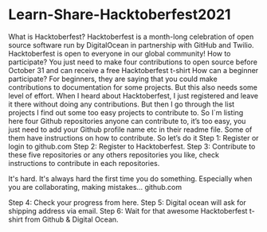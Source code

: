 # Learn-Share-Hacktoberfest2021
What is Hacktoberfest?
Hacktoberfest is a month-long celebration of open source software run by DigitalOcean in partnership with GitHub and Twilio. 
Hacktoberfest is open to everyone in our global community!
How to participate?
You just need to make four contributions to open source before October 31 and can receive a free Hacktoberfest t-shirt 
How can a beginner participate?
For beginners, they are saying that you could make contributions to documentation for some projects.
 But this also needs some level of effort.
 When I heard about Hacktoberfest, I just registered and leave it there without doing any contributions.
 But then I go through the list projects I find out some too easy projects to contribute to. So I`m listing here four Github repositories anyone can contribute to, 
it’s too easy, you just need to add your Github profile name etc in their readme file. Some of them have instructions on how to contribute. So let’s do it 
Step 1: Register or login to github.com
Step 2: Register to Hacktoberfest.
Step 3: Contribute to these five repositories or any others repositories you like, check instructions to contribute in each repositories.

It's hard. It's always hard the first time you do something. Especially when you are collaborating, making mistakes…
github.com

Step 4: Check your progress from here.
Step 5: Digital ocean will ask for shipping address via email.
Step 6: Wait for that awesome Hacktoberfest t-shirt from Github & Digital Ocean.
